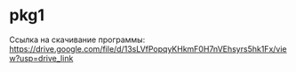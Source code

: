 # pkg1
Ссылка на скачивание программы: https://drive.google.com/file/d/13sLVfPopqyKHkmF0H7nVEhsyrs5hk1Fx/view?usp=drive_link
